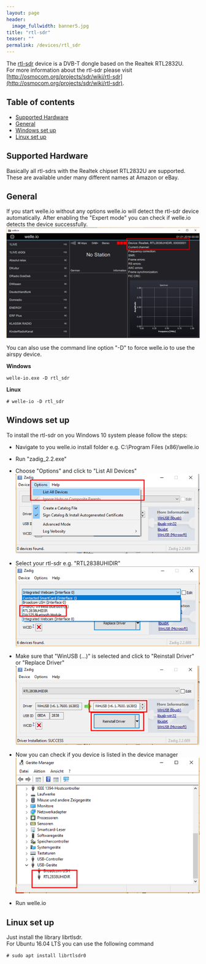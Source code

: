 ```yaml
---
layout: page
header:
  image_fullwidth: banner5.jpg
title: "rtl-sdr"
teaser: ""
permalink: /devices/rtl_sdr
---
```

The [rtl-sdr](http://osmocom.org/projects/sdr/wiki/rtl-sdr) device is a DVB-T dongle based on the Realtek RTL2832U.  
For more information about the rtl-sdr please visit [http://osmocom.org/projects/sdr/wiki/rtl-sdr](http://osmocom.org/projects/sdr/wiki/rtl-sdr).

## Table of contents
* [Supported Hardware](#supported-hardware)
* [General](#general)
* [Windows set up](#windows-set-up)
* [Linux set up](#linux-set-up)

## Supported Hardware
Basically all rtl-sdrs with the Realtek chipset RTL2832U are supported. These are available under many different names at Amazon or eBay.

## General
If you start welle.io without any options welle.io will detect the rtl-sdr device automatically. After enabling the "Expert mode" you can check if welle.io detects the device successfully.
![welle-io-rtlsdr.png](/images/welle-io-rtlsdr.png)

You can also use the command line option "-D" to force welle.io to use the airspy device.

**Windows**
  ```
welle-io.exe -D rtl_sdr
  ```

**Linux**
  ```
# welle-io -D rtl_sdr
  ```


## Windows set up
To install the rtl-sdr on you Windows 10 system please follow the steps:
* Navigate to you welle.io install folder e.g. C:\Program Files (x86)\welle.io
* Run "zadig_2.2.exe"
* Choose "Options" and click to "List All Devices"
![Zadig_List_All.png](/images/Zadig_List_All.png)

* Select your rtl-sdr e.g. "RTL2838UHIDIR"
![Zadig_Select_SDR.png](/images/Zadig_Select_SDR.png)

* Make sure that "WinUSB (...)" is selected and click to "Reinstall Driver" or "Replace Driver"
![Zadig_Install_Driver.png](/images/Zadig_Install_Driver.png)

* Now you can check if you device is listed in the device manager
![Zadig_Device_Manager.png](/images/Zadig_Device_Manager.png)

* Run welle.io

## Linux set up
Just install the library librtlsdr.  
For Ubuntu 16.04 LTS you can use the following command
  ```
# sudo apt install librtlsdr0 
  ```

